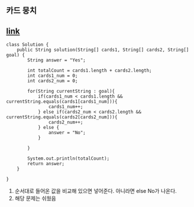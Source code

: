 ## 카드 뭉치
## [link](https://school.programmers.co.kr/learn/courses/30/lessons/159994)

```
class Solution {
    public String solution(String[] cards1, String[] cards2, String[] goal) {
        String answer = "Yes";
        
        int totalCount = cards1.length + cards2.length;
        int cards1_num = 0;
        int cards2_num = 0;
        
        for(String currentString : goal){
            if(cards1_num < cards1.length && currentString.equals(cards1[cards1_num])){
                cards1_num++;
            } else if(cards2_num < cards2.length && currentString.equals(cards2[cards2_num])){
                cards2_num++;
            } else {
                answer = "No";
            }
            
        }
        
        System.out.println(totalCount);
        return answer;
    }
    
}
```

1. 순서대로 들어온 값을 비교해 있으면 넣어준다. 아니라면 else No가 나온다.
2. 해당 문제는 쉬웠음